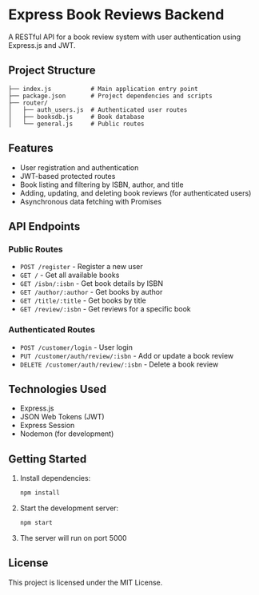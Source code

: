 # Express Book Reviews Backend

A RESTful API for a book review system with user authentication using Express.js and JWT.

## Project Structure

```
├── index.js           # Main application entry point
├── package.json       # Project dependencies and scripts
├── router/
│   ├── auth_users.js  # Authenticated user routes
│   ├── booksdb.js     # Book database
│   └── general.js     # Public routes
```

## Features

- User registration and authentication
- JWT-based protected routes
- Book listing and filtering by ISBN, author, and title
- Adding, updating, and deleting book reviews (for authenticated users)
- Asynchronous data fetching with Promises

## API Endpoints

### Public Routes

- `POST /register` - Register a new user
- `GET /` - Get all available books
- `GET /isbn/:isbn` - Get book details by ISBN
- `GET /author/:author` - Get books by author
- `GET /title/:title` - Get books by title
- `GET /review/:isbn` - Get reviews for a specific book

### Authenticated Routes

- `POST /customer/login` - User login
- `PUT /customer/auth/review/:isbn` - Add or update a book review
- `DELETE /customer/auth/review/:isbn` - Delete a book review

## Technologies Used

- Express.js
- JSON Web Tokens (JWT)
- Express Session
- Nodemon (for development)

## Getting Started

1. Install dependencies:

   ```bash
   npm install
   ```

2. Start the development server:

   ```bash
   npm start
   ```

3. The server will run on port 5000

## License

This project is licensed under the MIT License.
